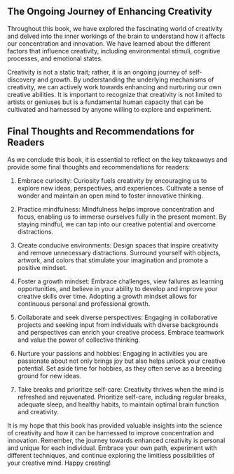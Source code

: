 
The Ongoing Journey of Enhancing Creativity
-------------------------------------------

Throughout this book, we have explored the fascinating world of creativity and delved into the inner workings of the brain to understand how it affects our concentration and innovation. We have learned about the different factors that influence creativity, including environmental stimuli, cognitive processes, and emotional states.

Creativity is not a static trait; rather, it is an ongoing journey of self-discovery and growth. By understanding the underlying mechanisms of creativity, we can actively work towards enhancing and nurturing our own creative abilities. It is important to recognize that creativity is not limited to artists or geniuses but is a fundamental human capacity that can be cultivated and harnessed by anyone willing to explore and experiment.

Final Thoughts and Recommendations for Readers
----------------------------------------------

As we conclude this book, it is essential to reflect on the key takeaways and provide some final thoughts and recommendations for readers:

1. Embrace curiosity: Curiosity fuels creativity by encouraging us to explore new ideas, perspectives, and experiences. Cultivate a sense of wonder and maintain an open mind to foster innovative thinking.

2. Practice mindfulness: Mindfulness helps improve concentration and focus, enabling us to immerse ourselves fully in the present moment. By staying mindful, we can tap into our creative potential and overcome distractions.

3. Create conducive environments: Design spaces that inspire creativity and remove unnecessary distractions. Surround yourself with objects, artwork, and colors that stimulate your imagination and promote a positive mindset.

4. Foster a growth mindset: Embrace challenges, view failures as learning opportunities, and believe in your ability to develop and improve your creative skills over time. Adopting a growth mindset allows for continuous personal and professional growth.

5. Collaborate and seek diverse perspectives: Engaging in collaborative projects and seeking input from individuals with diverse backgrounds and perspectives can enrich your creative process. Embrace teamwork and value the power of collective thinking.

6. Nurture your passions and hobbies: Engaging in activities you are passionate about not only brings joy but also helps unlock your creative potential. Set aside time for hobbies, as they often serve as a breeding ground for new ideas.

7. Take breaks and prioritize self-care: Creativity thrives when the mind is refreshed and rejuvenated. Prioritize self-care, including regular breaks, adequate sleep, and healthy habits, to maintain optimal brain function and creativity.

It is my hope that this book has provided valuable insights into the science of creativity and how it can be harnessed to improve concentration and innovation. Remember, the journey towards enhanced creativity is personal and unique for each individual. Embrace your own path, experiment with different techniques, and continue exploring the limitless possibilities of your creative mind. Happy creating!
